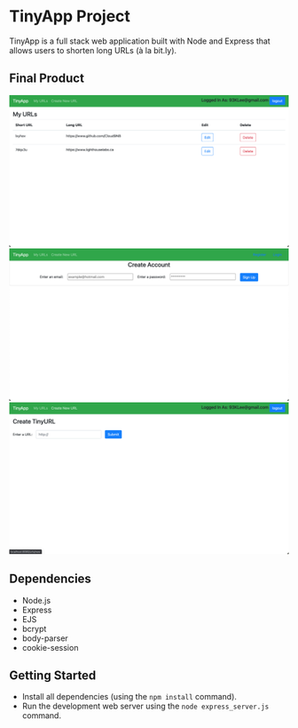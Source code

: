 # TinyApp Project

TinyApp is a full stack web application built with Node and Express that allows users to shorten long URLs (à la bit.ly).

## Final Product

!["screenshot of main page"](https://github.com/Cloud9NB/tinyapp/blob/master/docs/main_urls_page.png)
!["screenshot of registration form"](https://github.com/Cloud9NB/tinyapp/blob/master/docs/registration_page.png)
!["Screenshot of creating an URL page"](https://github.com/Cloud9NB/tinyapp/blob/master/docs/Creating_short_url.png)

## Dependencies

- Node.js
- Express
- EJS
- bcrypt
- body-parser
- cookie-session


## Getting Started

- Install all dependencies (using the `npm install` command).
- Run the development web server using the `node express_server.js` command.